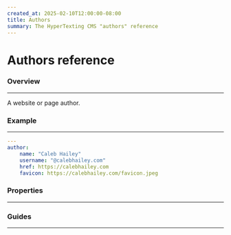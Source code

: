 ```yaml
---
created_at: 2025-02-10T12:00:00-08:00
title: Authors
summary: The HyperTexting CMS "authors" reference
---
```


# Authors reference

<auto-toc selectors='h3,h4,h5,h6,dl dt'></auto-toc>

### Overview
------------

A website or page author.

### Example
-----------

```yaml
---
author:
    name: "Caleb Hailey"
    username: "@calebhailey.com"
    href: https://calebhailey.com
    favicon: https://calebhailey.com/favicon.jpeg
```

### Properties
--------------

### Guides
----------


<!-- Links -->
